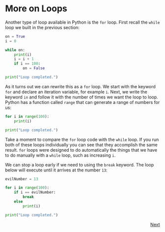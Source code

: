 # More on Loops

Another type of loop available in Python is the `for` loop. First recall the `while` loop we built in the previous section:
```python
on = True
i = 0

while on:
    print(i)
    i = i + 1
    if i == 100:
        on = False

print("Loop completed.")
```

As it turns out we can rewrite this as a `for` loop. We start with the keyword `for` and declare an iteration variable, for example `i`. Next, we write the keyword `in` and follow it with the number of times we want the loop to loop. Python has a function called `range` that can generate a range of numbers for us:
```python
for i in range(100):
    print(i)

print("Loop completed.")
```
Take a moment to compare the `for` loop code with the `while` loop. If you run both of these loops individually you can see that they accomplish the same result.
`for` loops were designed to do automatically the things that we have to do manually with a `while` loop, such as increasing `i`.

We can stop a loop early if we need to using the `break` keyword. The loop below will execute until it arrives at the number `13`:
```python
evilNumber = 13

for i in range(100):
    if i == evilNumber:
        break
    else 
        print(i)

print("Loop completed.")
```

<div style="text-align: right"><a href="function.html">Next</a></div>
